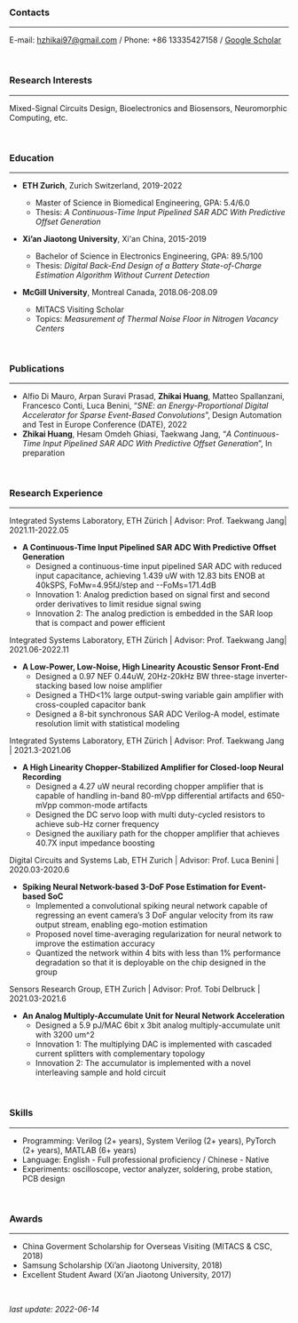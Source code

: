 ### Contacts

---

E-mail: hzhikai97@gmail.com / Phone: +86 13335427158 / [Google Scholar](https://scholar.google.com/citations?user=SiProigAAAAJ&hl=en&oi=sra)

&nbsp;
 
### Research Interests

---

Mixed-Signal Circuits Design, Bioelectronics and Biosensors, Neuromorphic Computing, etc.

&nbsp;

### Education

---

- **ETH Zurich**, Zurich Switzerland, 2019-2022
  - Master of Science in Biomedical Engineering, GPA: 5.4/6.0 
  - Thesis: *A Continuous-Time Input Pipelined SAR ADC With Predictive Offset Generation*

- **Xi’an Jiaotong University**, Xi'an China, 2015-2019
  - Bachelor of Science in Electronics Engineering, GPA: 89.5/100
  - Thesis: *Digital Back-End Design of a  Battery State-of-Charge Estimation Algorithm Without Current Detection*

- **McGill University**, Montreal Canada, 2018.06-208.09
  - MITACS Visiting Scholar
  - Topics: *Measurement of Thermal Noise Floor in Nitrogen Vacancy Centers*

&nbsp;

### Publications

---

- Alfio Di Mauro, Arpan Suravi Prasad, **Zhikai Huang**, Matteo Spallanzani, Francesco Conti, Luca Benini, “*SNE: an Energy-Proportional Digital Accelerator for Sparse Event-Based Convolutions*”, Design Automation and Test in Europe Conference (DATE), 2022
- **Zhikai Huang**, Hesam Omdeh Ghiasi, Taekwang Jang, “*A Continuous-Time Input Pipelined SAR ADC With Predictive Offset Generation*”, In preparation


&nbsp;

### Research Experience

---

Integrated Systems Laboratory, ETH Zürich | Advisor: Prof. Taekwang Jang| 2021.11-2022.05
- **A Continuous-Time Input Pipelined SAR ADC With Predictive Offset Generation**
  - Designed a continuous-time input pipelined SAR ADC with reduced input capacitance, achieving 1.439 uW with 12.83 bits ENOB at 40kSPS, FoMw=4.95fJ/step and --FoMs=171.4dB
  -  Innovation 1: Analog prediction based on signal first and second order derivatives to limit residue signal swing  
  -  Innovation 2: The analog prediction is embedded in the SAR loop that is compact and power efficient

Integrated Systems Laboratory, ETH Zürich | Advisor: Prof. Taekwang Jang| 2021.06-2022.11    
- **A Low-Power, Low-Noise, High Linearity Acoustic Sensor Front-End**                          
  - Designed a 0.97 NEF 0.44uW, 20Hz-20kHz BW three-stage inverter-stacking based low noise amplifier
  - Designed a THD<1% large output-swing variable gain amplifier with cross-coupled capacitor bank
  - Designed a 8-bit synchronous SAR ADC Verilog-A model, estimate resolution limit with statistical modeling

Integrated Systems Laboratory, ETH Zürich | Advisor: Prof. Taekwang Jang | 2021.3-2021.06 
- **A High Linearity Chopper-Stabilized Amplifier for Closed-loop Neural Recording**
  - Designed a 4.27 uW neural recording chopper amplifier that is capable of handling in-band 80-mVpp differential artifacts and 650-mVpp common-mode artifacts
  - Designed the DC servo loop with multi duty-cycled resistors to achieve sub-Hz corner frequency
  - Designed the auxiliary path for the chopper amplifier that achieves 40.7X input impedance boosting

Digital Circuits and Systems Lab, ETH Zurich | Advisor: Prof. Luca Benini | 2020.03-2020.6
- **Spiking Neural Network-based 3-DoF Pose Estimation for Event-based SoC**         
  - Implemented a convolutional spiking neural network capable of regressing an event camera’s 3 DoF angular velocity from its raw output stream, enabling ego-motion estimation
  - Proposed novel time-averaging regularization for neural network to improve the estimation accuracy
  - Quantized the network within 4 bits with less than 1% performance degradation so that it is deployable on the chip designed in the group

Sensors Research Group, ETH Zurich | Advisor: Prof. Tobi Delbruck | 2021.03-2021.6
- **An Analog Multiply-Accumulate Unit for Neural Network Acceleration**
  - Designed a 5.9 pJ/MAC 6bit x 3bit analog multiply-accumulate unit with 3200 um^2
  - Innovation 1: The multiplying DAC is implemented with cascaded current splitters with complementary topology
  - Innovation 2: The accumulator is implemented with a novel interleaving sample and hold circuit


&nbsp;

### Skills

---

- Programming: Verilog (2+ years), System Verilog (2+ years), PyTorch (2+ years), MATLAB (6+ years)
- Language: English - Full professional proficiency / Chinese - Native
- Experiments: oscilloscope, vector analyzer, soldering, probe station, PCB design

&nbsp;

### Awards

---

- China Goverment Scholarship for Overseas Visiting (MITACS & CSC, 2018)
- Samsung Scholarship (Xi’an Jiaotong University, 2018)
- Excellent Student Award (Xi’an Jiaotong University, 2017)


&nbsp;

*last update: 2022-06-14*

